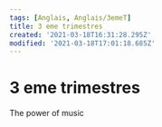 ```yaml
---
tags: [Anglais, Anglais/3emeT]
title: 3 eme trimestres
created: '2021-03-18T16:31:28.295Z'
modified: '2021-03-18T17:01:18.685Z'
---
```


# 3 eme trimestres
The power of music

